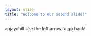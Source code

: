 ```yaml
---
layout: slide
title: "Welcome to our second slide!"
---
```

anjaychill
Use the left arrow to go back!

